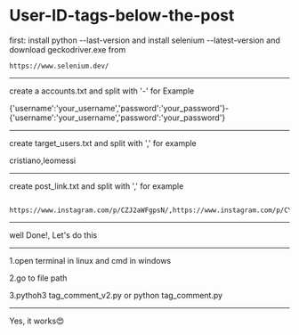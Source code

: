 # User-ID-tags-below-the-post

first: install python --last-version and install selenium --latest-version and download geckodriver.exe from

    https://www.selenium.dev/

--------------------------------------

create a accounts.txt and split with '-' for Example
  
  {'username':'your_username','password':'your_password'}-{'username':'your_username','password':'your_password'}
  
---------------------------------------------------


create target_users.txt and split with ',' for example

   cristiano,leomessi
   
----------------------------

create post_link.txt and split with ',' for example

     https://www.instagram.com/p/CZJ2aWFgpsN/,https://www.instagram.com/p/CYCtghHsMyD/


----------------------------------

well Done!, Let's do this

---------------------------------

1.open terminal in linux and cmd in windows

2.go to file path

3.pythoh3 tag_comment_v2.py or python tag_comment.py

-----------------------

Yes, it works😍
